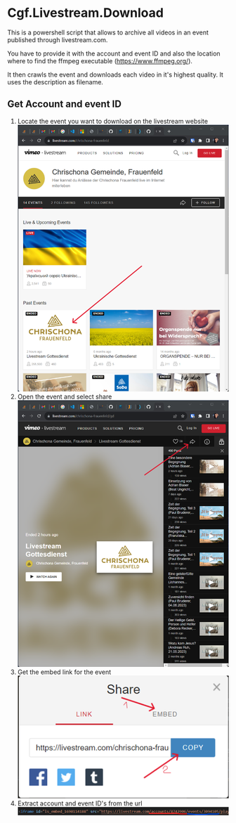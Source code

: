 # Cgf.Livestream.Download

This is a powershell script that allows to archive all videos in an event published through livestream.com.

You have to provide it with the account and event ID and also the location where to find the ffmpeg executable (https://www.ffmpeg.org/).

It then crawls the event and downloads each video in it's highest quality. It uses the description as filename.

## Get Account and event ID
1. Locate the event you want to download on the livestream website <br>
   ![Locate Event](/assets/locateEvent.png)
2. Open the event and select share <br>
   ![Open Event](/assets/selectEvent.png)
3. Get the embed link for the event <br>
   ![Get Embed Link](/assets/getEmbedLink.png)
4. Extract account and event ID's from the url <br>
   ![Extract Account and Event ID's](/assets/extractIds.png)
